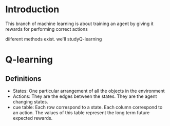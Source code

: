 # Introduction
This branch of machine learning is about training an agent by giving it rewards for performing correct actions

diiferent methods exist. we'll studyQ-learning

# Q-learning

## Definitions
- States: One particular arrangement of all the objects in the environment
- Actions: They are the edges between the states. They are the agent changing states.
- cue table: Each row correspond to a state. Each column correspond to an action. The values of this table represent the long term future expected rewards.



